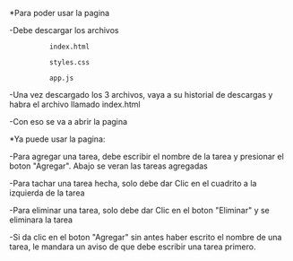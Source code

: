 *Para poder usar la pagina

-Debe descargar los archivos 

              index.html
              
              styles.css
              
              app.js
              
-Una vez descargado los 3 archivos, vaya a su historial de descargas y habra el archivo llamado index.html

-Con eso se va a abrir la pagina

*Ya puede usar la pagina:

-Para agregar una tarea, debe escribir el nombre de la tarea y presionar el boton "Agregar". Abajo se veran las tareas agregadas

-Para tachar una tarea hecha, solo debe dar Clic en el cuadrito a la izquierda de la tarea 

-Para eliminar una tarea, solo debe dar Clic en el boton "Eliminar" y se eliminara la tarea

-Si da clic en el boton "Agregar" sin antes haber escrito el nombre de una tarea, le mandara un aviso de que debe escribir una tarea primero.
